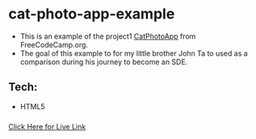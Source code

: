 # cat-photo-app-example
* This is an example of the project1 [CatPhotoApp](https://www.freecodecamp.org/learn/2022/responsive-web-design/learn-html-by-building-a-cat-photo-app/step-1) from FreeCodeCamp.org.
* The goal of this example to for my little brother John Ta to used as a comparison during his journey to become an SDE.

## Tech:
- HTML5

### <a href="https://github.com/Tien96ng/cat-photo-app-example" target=_blank>
Click Here for Live Link </a>